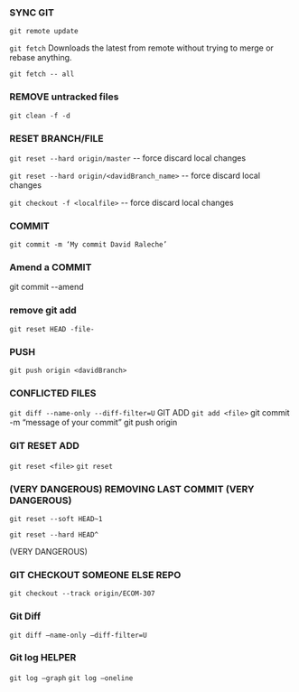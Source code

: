 ### SYNC GIT
`git remote update`

`git fetch`
Downloads the latest from remote without trying to merge or rebase anything.

`git fetch -- all`

### REMOVE untracked files
`git clean -f -d  `

### RESET BRANCH/FILE
`git reset --hard origin/master` 
 --  force discard local changes

`git reset --hard origin/<davidBranch_name>` 
--  force discard local changes

`git checkout -f <localfile>` 
-- force discard local changes

### COMMIT
`git commit -m ‘My commit David Raleche’`

### Amend a COMMIT
git commit --amend

### remove git add 
`git reset HEAD -file-`

### PUSH 
`git push origin <davidBranch>`

### CONFLICTED FILES
`git diff --name-only --diff-filter=U`
GIT ADD
`git add <file>`
git commit -m “message of your commit”
git push origin  <branch>

### GIT RESET ADD
`git reset <file>`
`git reset`
### (VERY DANGEROUS) REMOVING LAST COMMIT (VERY DANGEROUS)

`git reset --soft HEAD~1`

`git reset --hard HEAD^`

(VERY DANGEROUS)

### GIT CHECKOUT SOMEONE ELSE REPO
`git checkout --track origin/ECOM-307`



### Git Diff
`git diff –name-only –diff-filter=U`



### Git log HELPER

`git log –graph` 
`git log –oneline`


